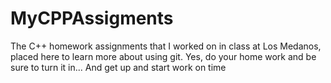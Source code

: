 MyCPPAssigments
===============

The C++ homework assignments that I worked on in class at Los Medanos, placed here to learn more about using git.
Yes, do your home work and be sure to turn it in...
And get up and start work on time
